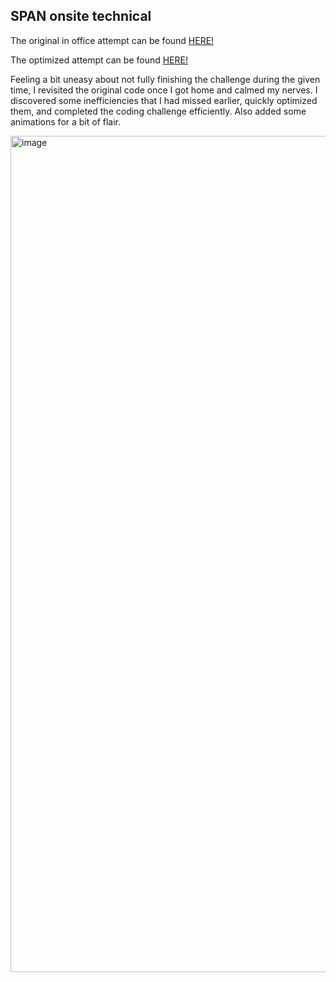 ## SPAN onsite technical

The original in office attempt can be found [HERE!](https://github.com/pbrovarnik/span-onsite-technical/blob/main/src/onsite-attempt.tsx)

The optimized attempt can be found [HERE!](https://github.com/pbrovarnik/span-onsite-technical/blob/main/src/optimized-attempt.tsx)

Feeling a bit uneasy about not fully finishing the challenge during the given time, I revisited the original code once I got home and calmed my nerves. I discovered some inefficiencies that I had missed earlier, quickly optimized them, and completed the coding challenge efficiently. Also added some animations for a bit of flair.

<img width="1338" alt="image" src="https://github.com/user-attachments/assets/efcc03e8-7e95-4e2a-b329-a0042e060d6e">
